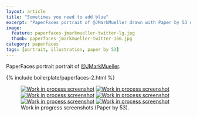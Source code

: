 ```yaml
---
layout: article
title: "Sometimes you need to add blue"
excerpt: "PaperFaces portrait of @JMarkMueller drawn with Paper by 53 on an iPad."
image: 
  feature: paperfaces-jmarkmueller-twitter-lg.jpg
  thumb: paperfaces-jmarkmueller-twitter-150.jpg
category: paperfaces
tags: [portrait, illustration, paper by 53]
---
```


PaperFaces portrait portrait of [@JMarkMueller](http://twitter.com/JMarkMueller).

{% include boilerplate/paperfaces-2.html %}

<figure class="half">
	<a href="{{ site.url }}/images/paperfaces-jmarkmueller-process-1-lg.jpg"><img src="{{ site.url }}/images/paperfaces-jmarkmueller-process-1-600.jpg" alt="Work in process screenshot"></a>
	<a href="{{ site.url }}/images/paperfaces-jmarkmueller-process-2-lg.jpg"><img src="{{ site.url }}/images/paperfaces-jmarkmueller-process-2-600.jpg" alt="Work in process screenshot"></a>
	<a href="{{ site.url }}/images/paperfaces-jmarkmueller-process-3-lg.jpg"><img src="{{ site.url }}/images/paperfaces-jmarkmueller-process-3-600.jpg" alt="Work in process screenshot"></a>
	<a href="{{ site.url }}/images/paperfaces-jmarkmueller-process-4-lg.jpg"><img src="{{ site.url }}/images/paperfaces-jmarkmueller-process-4-600.jpg" alt="Work in process screenshot"></a>
	<a href="{{ site.url }}/images/paperfaces-jmarkmueller-process-5-lg.jpg"><img src="{{ site.url }}/images/paperfaces-jmarkmueller-process-5-600.jpg" alt="Work in process screenshot"></a>
	<a href="{{ site.url }}/images/paperfaces-jmarkmueller-process-6-lg.jpg"><img src="{{ site.url }}/images/paperfaces-jmarkmueller-process-6-600.jpg" alt="Work in process screenshot"></a>
	<figcaption>Work in progress screenshots (Paper by 53).</figcaption>
</figure>